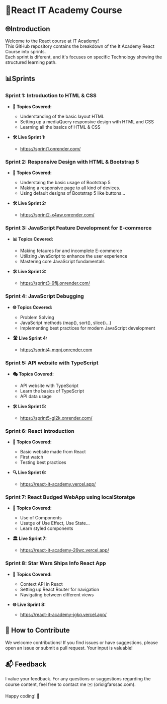 # 🚀React IT Academy Course

## 🌐Introduction

Welcome to the React course at IT Academy! <br> This GitHub repository contains the breakdown of the It Academy React Course into sprints. <br> Each sprint is diferent, and it's focuses on specific Technology showing the structured learning path.

## 📊Sprints

### Sprint 1: Introduction to HTML & CSS

- **🔄 Topics Covered:**
  - Understanding of the basic layout HTML 
  - Setting up a mediaQuery responsive design with HTML and CSS
  - Learning all the basics of HTML & CSS

- **🛠 Live Sprint 1:**
  - <a src="https://sprint1.onrender.com/">https://sprint1.onrender.com/</a>

### Sprint 2: Responsive Design with HTML & Bootstrap 5

- **🔄 Topics Covered:**
  - Understaing the basic usage of Bootstrap 5 
  - Making a responsive page to all kind of devices.
  - Using default designs of Bootstrap 5 like buttons...

- **🛠 Live Sprint 2:**
  - <a src="https://sprint2-x4aw.onrender.com/">https://sprint2-x4aw.onrender.com/</a>

### Sprint 3: JavaScript Feature Development for E-commerce

- **📊 Topics Covered:**
  - Making fetaures for and incomplete E-commerce
  - Utilizing JavaScript to enhance the user experience
  - Mastering core JavaScript fundamentals

- **🛠 Live Sprint 3:**
  - <a src="https://sprint3-9flj.onrender.com/">https://sprint3-9flj.onrender.com/</a>

### Sprint 4: JavaScript Debugging 

- **🌐 Topics Covered:**
  - Problem Solving
  - JavaScript methods (map(), sort(), slice()...)
  - Implementing best practices for modern JavaScript development

- **🛣 Live Sprint 4:**
  - <a src="https://sprint4-mqnj.onrender.com">https://sprint4-mqnj.onrender.com</a>

### Sprint 5: API website with TypeScript

- **🎭 Topics Covered:**
  - API website with TypeScript
  - Learn the basics of TypeScript
  - API data usage

- **🛠 Live Sprint 5:**
  - <a src="https://sprint5-gl2k.onrender.com/">https://sprint5-gl2k.onrender.com/</a>

### Sprint 6: React Introduction  

- **🧪 Topics Covered:**
  - Basic website made from React
  - First watch
  - Testing best practices

- **🔍 Live Sprint 6:**
  - <a src="https://react-it-academy.vercel.app/">https://react-it-academy.vercel.app/</a>

### Sprint 7: React Budged WebApp using localStoratge

- **🔄 Topics Covered:**
  - Use of Components
  - Usatge of Use Effect, Use State...
  - Learn styled components

- **🏛 Live Sprint 7:**
  - <a src="https://react-it-academy-26wc.vercel.app/">https://react-it-academy-26wc.vercel.app/</a>

### Sprint 8: Star Wars Ships Info React App

- **🚀 Topics Covered:**
  - Context API in React
  - Setting up React Router for navigation
  - Navigating between different views

- **🌐 Live Sprint 8:**
  - <a src="https://react-it-academy-jgkq.vercel.app/">https://react-it-academy-jgkq.vercel.app/</a>
  

## 🤝 How to Contribute

We welcome contributions! If you find issues or have suggestions, please open an issue or submit a pull request. Your input is valuable!

## 📬 Feedback

I value your feedback. For any questions or suggestions regarding the course content, feel free to contact me ✉️ (oriolgfarssac.com).

Happy coding! 🚀
